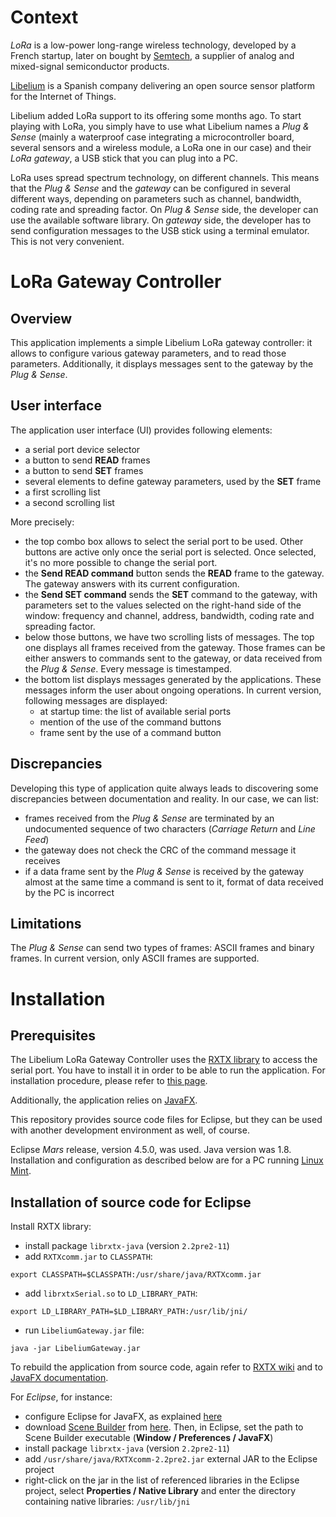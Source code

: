 # Context
 
*LoRa* is a low-power long-range wireless technology, developed by a French startup, later on bought 
by [Semtech](http://www.semtech.com/), a supplier of analog and mixed-signal semiconductor products. 
 
[Libelium](http://www.libelium.com/) is a Spanish company delivering an open source sensor platform 
for the Internet of Things.

Libelium added LoRa support to its offering some months ago. To start playing with LoRa, you simply 
have to use what Libelium names a *Plug & Sense* (mainly a waterproof case integrating a microcontroller 
board, several sensors and a wireless module, a LoRa one in our case) and their *LoRa gateway*, 
a USB stick that you can plug into a PC.

LoRa uses spread spectrum technology, on different channels. This means that the *Plug & Sense* and the 
*gateway* can be configured in several different ways, depending on parameters such as channel, 
bandwidth, coding rate and spreading factor. On *Plug & Sense* side, the developer can use the available 
software library. On *gateway* side, the developer has to send configuration messages to the USB stick 
using a terminal emulator. This is not very convenient.

# LoRa Gateway Controller

## Overview

This application implements a simple Libelium LoRa gateway controller: it allows to configure
various gateway parameters, and to read those parameters. Additionally, it displays messages
sent to the gateway by the *Plug & Sense*.

## User interface

The application user interface (UI) provides following elements:

* a serial port device selector
* a button to send **READ** frames
* a button to send **SET** frames
* several elements to define gateway parameters, used by the **SET** frame
* a first scrolling list
* a second scrolling list

More precisely:

* the top combo box allows to select the serial port to be used. Other buttons are active only 
once the serial port is selected. Once selected, it's no more possible to change the serial port.
* the **Send READ command** button sends the **READ** frame to the gateway. The gateway answers 
with its current configuration.
* the **Send SET command** sends the **SET** command to the gateway, with parameters set to 
the values selected on the right-hand side of the window: frequency and channel, address, 
bandwidth, coding rate and spreading factor.
* below those buttons, we have two scrolling lists of messages. The top one displays all frames 
received from the gateway. Those frames can be either answers to commands sent to the gateway, 
or data received from the *Plug & Sense*. Every message is timestamped.
* the bottom list displays messages generated by the applications. These messages inform the user 
about ongoing operations. In current version, following messages are displayed:
  *  at startup time: the list of available serial ports
  * mention of the use of the command buttons
  * frame sent by the use of a command button
  
## Discrepancies

Developing this type of application quite always leads to discovering some discrepancies between 
documentation and reality. In our case, we can list:

* frames received from the *Plug & Sense* are terminated by an undocumented sequence of two 
characters (*Carriage Return* and *Line Feed*)
* the gateway does not check the CRC of the command message it receives
* if a data frame sent by the *Plug & Sense* is received by the gateway almost at the same time 
a command is sent to it, format of data received by the PC is incorrect

## Limitations

The *Plug & Sense* can send two types of frames: ASCII frames and binary frames. In current version, 
only ASCII frames are supported.

# Installation

## Prerequisites

The Libelium LoRa Gateway Controller uses the [RXTX library](http://rxtx.qbang.org/wiki/index.php/Main_Page) 
to access the serial port. You have to install it in order to be able to run the application. 
For installation procedure, please refer to [this page](http://rxtx.qbang.org/wiki/index.php/Installation).

Additionally, the application relies on [JavaFX](https://docs.oracle.com/javase/8/javafx/get-started-tutorial/jfx-architecture.htm#CHDFDAFF).

This repository provides source code files for Eclipse, but they can be used with another development environment as well, of course. 

Eclipse *Mars* release, version 4.5.0, was used. Java version was 1.8. Installation and configuration as described below are for a PC running [Linux Mint](http://www.linuxmint.com).

## Installation of source code for Eclipse

Install RXTX library:

- install package `librxtx-java` (version `2.2pre2-11`)
- add `RXTXcomm.jar` to `CLASSPATH`:

```
export CLASSPATH=$CLASSPATH:/usr/share/java/RXTXcomm.jar
```

- add `librxtxSerial.so` to `LD_LIBRARY_PATH`:

```
export LD_LIBRARY_PATH=$LD_LIBRARY_PATH:/usr/lib/jni/
```

- run `LibeliumGateway.jar` file:

```
java -jar LibeliumGateway.jar
```
    
To rebuild the application from source code, again refer to [RXTX wiki](http://rxtx.qbang.org/wiki/index.php/Main_Page) 
and to [JavaFX documentation](https://docs.oracle.com/javase/8/javase-clienttechnologies.htm).

For *Eclipse*, for instance:

- configure Eclipse for JavaFX, as explained [here](http://www.eclipse.org/efxclipse/install.html#for-the-lazy)
- download [Scene Builder](http://docs.oracle.com/javase/8/scene-builder-2/user-guide/index.html) from 
[here](http://gluonhq.com/open-source/scene-builder/). Then, in Eclipse, set the path 
to Scene Builder executable (**Window / Preferences / JavaFX**)
- install package `librxtx-java` (version `2.2pre2-11`)
- add `/usr/share/java/RXTXcomm-2.2pre2.jar` external JAR to the Eclipse project
- right-click on the jar in the list of referenced libraries in the Eclipse project, 
select **Properties / Native Library** and enter the directory containing native libraries: 
`/usr/lib/jni`
